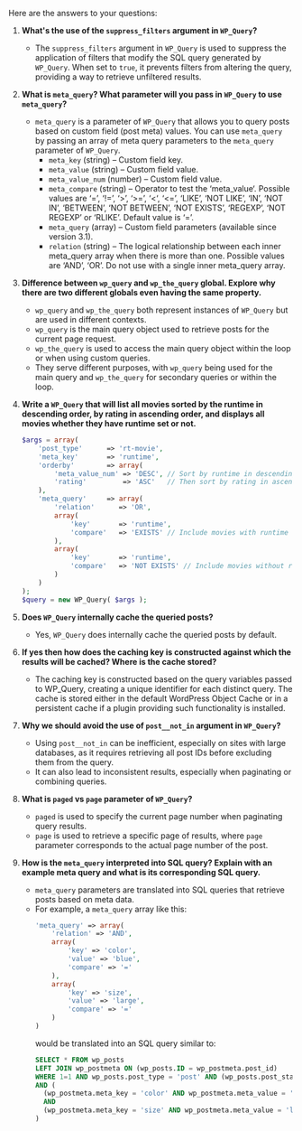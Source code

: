 Here are the answers to your questions:

1. **What's the use of the `suppress_filters` argument in `WP_Query`?**
   - The `suppress_filters` argument in `WP_Query` is used to suppress the application of filters that modify the SQL query generated by `WP_Query`. When set to `true`, it prevents filters from altering the query, providing a way to retrieve unfiltered results.

2. **What is `meta_query`? What parameter will you pass in `WP_Query` to use `meta_query`?**
    - `meta_query` is a parameter of `WP_Query` that allows you to query posts based on custom field (post meta) values. You can use `meta_query` by passing an array of meta query parameters to the `meta_query` parameter of `WP_Query`.
        - `meta_key` (string) – Custom field key.
        - `meta_value` (string) – Custom field value.
        - `meta_value_num` (number) – Custom field value.
        - `meta_compare` (string) – Operator to test the ‘meta_value‘. Possible values are ‘=’, ‘!=’, ‘>’, ‘>=’, ‘<‘, ‘<=’, ‘LIKE’, ‘NOT LIKE’, ‘IN’, ‘NOT IN’, ‘BETWEEN’, ‘NOT BETWEEN’, ‘NOT EXISTS’, ‘REGEXP’, ‘NOT REGEXP’ or ‘RLIKE’. Default value is ‘=’.
        - `meta_query` (array) – Custom field parameters (available since version 3.1).
        - `relation` (string) – The logical relationship between each inner meta_query array when there is more than one. Possible values are ‘AND’, ‘OR’. Do not use with a single inner meta_query array.


3. **Difference between `wp_query` and `wp_the_query` global. Explore why there are two different globals even having the same property.**
   - `wp_query` and `wp_the_query` both represent instances of `WP_Query` but are used in different contexts. 
   - `wp_query` is the main query object used to retrieve posts for the current page request.
   - `wp_the_query` is used to access the main query object within the loop or when using custom queries.
   - They serve different purposes, with `wp_query` being used for the main query and `wp_the_query` for secondary queries or within the loop. 

4. **Write a `WP_Query` that will list all movies sorted by the runtime in descending order, by rating in ascending order, and displays all movies whether they have runtime set or not.**
   ```php
   $args = array(
       'post_type'      => 'rt-movie',
       'meta_key'       => 'runtime',
       'orderby'        => array(
           'meta_value_num' => 'DESC', // Sort by runtime in descending order
           'rating'         => 'ASC'   // Then sort by rating in ascending order
       ),
       'meta_query'     => array(
           'relation'      => 'OR',
           array(
               'key'       => 'runtime',
               'compare'   => 'EXISTS' // Include movies with runtime set
           ),
           array(
               'key'       => 'runtime',
               'compare'   => 'NOT EXISTS' // Include movies without runtime set
           )
       )
   );
   $query = new WP_Query( $args );
   ```

5. **Does `WP_Query` internally cache the queried posts?**
   - Yes, `WP_Query` does internally cache the queried posts by default.

6. **If yes then how does the caching key is constructed against which the results will be cached? Where is the cache stored?**
    - The caching key is constructed based on the query variables passed to WP_Query, creating a unique identifier for each distinct query. The cache is stored either in the default WordPress Object Cache or in a persistent cache if a plugin providing such functionality is installed.

7. **Why we should avoid the use of `post__not_in` argument in `WP_Query`?**
   - Using `post__not_in` can be inefficient, especially on sites with large databases, as it requires retrieving all post IDs before excluding them from the query.
   - It can also lead to inconsistent results, especially when paginating or combining queries.

8. **What is `paged` vs `page` parameter of `WP_Query`?**
   - `paged` is used to specify the current page number when paginating query results.
   - `page` is used to retrieve a specific page of results, where `page` parameter corresponds to the actual page number of the post.

9. **How is the `meta_query` interpreted into SQL query? Explain with an example meta query and what is its corresponding SQL query.**
   - `meta_query` parameters are translated into SQL queries that retrieve posts based on meta data.
   - For example, a `meta_query` array like this:
     ```php
     'meta_query' => array(
         'relation' => 'AND',
         array(
             'key' => 'color',
             'value' => 'blue',
             'compare' => '='
         ),
         array(
             'key' => 'size',
             'value' => 'large',
             'compare' => '='
         )
     )
     ```
     would be translated into an SQL query similar to:
     ```sql
     SELECT * FROM wp_posts
     LEFT JOIN wp_postmeta ON (wp_posts.ID = wp_postmeta.post_id)
     WHERE 1=1 AND wp_posts.post_type = 'post' AND (wp_posts.post_status = 'publish')
     AND ( 
       (wp_postmeta.meta_key = 'color' AND wp_postmeta.meta_value = 'blue') 
       AND 
       (wp_postmeta.meta_key = 'size' AND wp_postmeta.meta_value = 'large')
     )
     ```